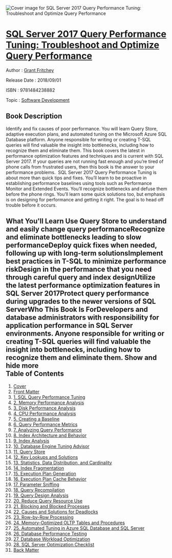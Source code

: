 ![Cover image for SQL Server 2017 Query Performance Tuning: Troubleshoot and Optimize Query Performance](https://imgdetail.ebookreading.net/cover/cover/software_development/EB9781484238882.jpg)

[SQL Server 2017 Query Performance Tuning: Troubleshoot and Optimize Query Performance](https://ebookreading.net/view/book/SQL+Server+2017+Query+Performance+Tuning%3A+Troubleshoot+and+Optimize+Query+Performance-EB9781484238882_1.html "SQL Server 2017 Query Performance Tuning: Troubleshoot and Optimize Query Performance")
====================================================================================================================

Author : [Grant Fritchey](https://ebookreading.net/search/author/Grant+Fritchey)

Release Date : 2018/09/01

ISBN : 9781484238882

Topic : [Software Development](https://ebookreading.net/search/category/software-development)

Book Description
-----------------

 Identify and fix causes of poor performance. You will learn Query Store, adaptive execution plans, and automated tuning on the Microsoft Azure SQL Database platform. Anyone responsible for writing or creating T-SQL queries will find valuable the insight into bottlenecks, including how to recognize them and eliminate them.
This book covers the latest in performance optimization features and techniques and is current with SQL Server 2017. If your queries are not running fast enough and you’re tired of phone calls from frustrated users, then this book is the answer to your performance problems. 
SQL Server 2017 Query Performance Tuning is about more than quick tips and fixes. You’ll learn to be proactive in establishing performance baselines using tools such as Performance Monitor and Extended Events. You’ll recognize bottlenecks and defuse them before the phone rings. You’ll learn some quick solutions too, but emphasis is on designing for performance and getting it right. The goal is to head off trouble before it occurs.

What You'll Learn
Use Query Store to understand and easily change query performanceRecognize and eliminate bottlenecks leading to slow performanceDeploy quick fixes when needed, following up with long-term solutionsImplement best practices in T-SQL to minimize performance riskDesign in the performance that you need through careful query and index designUtilize the latest performance optimization features in SQL Server 2017Protect query performance during upgrades to the newer versions of SQL ServerWho This Book Is ForDevelopers and database administrators with responsibility for application performance in SQL Server environments. Anyone responsible for writing or creating T-SQL queries will find valuable the insight into bottlenecks, including how to recognize them and eliminate them.
        Show and hide more                
Table of Contents
-----------------

1. [Cover](https://ebookreading.net/view/book/SQL+Server+2017+Query+Performance+Tuning%3A+Troubleshoot+and+Optimize+Query+Performance-EB9781484238882_1.html)
1. [Front Matter](https://ebookreading.net/view/book/SQL+Server+2017+Query+Performance+Tuning%3A+Troubleshoot+and+Optimize+Query+Performance-EB9781484238882_2.html)
1. [1. SQL Query Performance Tuning](https://ebookreading.net/view/book/SQL+Server+2017+Query+Performance+Tuning%3A+Troubleshoot+and+Optimize+Query+Performance-EB9781484238882_3.html)
1. [2. Memory Performance Analysis](https://ebookreading.net/view/book/SQL+Server+2017+Query+Performance+Tuning%3A+Troubleshoot+and+Optimize+Query+Performance-EB9781484238882_4.html)
1. [3. Disk Performance Analysis](https://ebookreading.net/view/book/SQL+Server+2017+Query+Performance+Tuning%3A+Troubleshoot+and+Optimize+Query+Performance-EB9781484238882_5.html)
1. [4. CPU Performance Analysis](https://ebookreading.net/view/book/SQL+Server+2017+Query+Performance+Tuning%3A+Troubleshoot+and+Optimize+Query+Performance-EB9781484238882_6.html)
1. [5. Creating a Baseline](https://ebookreading.net/view/book/SQL+Server+2017+Query+Performance+Tuning%3A+Troubleshoot+and+Optimize+Query+Performance-EB9781484238882_7.html)
1. [6. Query Performance Metrics](https://ebookreading.net/view/book/SQL+Server+2017+Query+Performance+Tuning%3A+Troubleshoot+and+Optimize+Query+Performance-EB9781484238882_8.html)
1. [7. Analyzing Query Performance](https://ebookreading.net/view/book/SQL+Server+2017+Query+Performance+Tuning%3A+Troubleshoot+and+Optimize+Query+Performance-EB9781484238882_9.html)
1. [8. Index Architecture and Behavior](https://ebookreading.net/view/book/SQL+Server+2017+Query+Performance+Tuning%3A+Troubleshoot+and+Optimize+Query+Performance-EB9781484238882_10.html)
1. [9. Index Analysis](https://ebookreading.net/view/book/SQL+Server+2017+Query+Performance+Tuning%3A+Troubleshoot+and+Optimize+Query+Performance-EB9781484238882_11.html)
1. [10. Database Engine Tuning Advisor](https://ebookreading.net/view/book/SQL+Server+2017+Query+Performance+Tuning%3A+Troubleshoot+and+Optimize+Query+Performance-EB9781484238882_12.html)
1. [11. Query Store](https://ebookreading.net/view/book/SQL+Server+2017+Query+Performance+Tuning%3A+Troubleshoot+and+Optimize+Query+Performance-EB9781484238882_13.html)
1. [12. Key Lookups and Solutions](https://ebookreading.net/view/book/SQL+Server+2017+Query+Performance+Tuning%3A+Troubleshoot+and+Optimize+Query+Performance-EB9781484238882_14.html)
1. [13. Statistics, Data Distribution, and Cardinality](https://ebookreading.net/view/book/SQL+Server+2017+Query+Performance+Tuning%3A+Troubleshoot+and+Optimize+Query+Performance-EB9781484238882_15.html)
1. [14. Index Fragmentation](https://ebookreading.net/view/book/SQL+Server+2017+Query+Performance+Tuning%3A+Troubleshoot+and+Optimize+Query+Performance-EB9781484238882_16.html)
1. [15. Execution Plan Generation](https://ebookreading.net/view/book/SQL+Server+2017+Query+Performance+Tuning%3A+Troubleshoot+and+Optimize+Query+Performance-EB9781484238882_17.html)
1. [16. Execution Plan Cache Behavior](https://ebookreading.net/view/book/SQL+Server+2017+Query+Performance+Tuning%3A+Troubleshoot+and+Optimize+Query+Performance-EB9781484238882_18.html)
1. [17. Parameter Sniffing](https://ebookreading.net/view/book/SQL+Server+2017+Query+Performance+Tuning%3A+Troubleshoot+and+Optimize+Query+Performance-EB9781484238882_19.html)
1. [18. Query Recompilation](https://ebookreading.net/view/book/SQL+Server+2017+Query+Performance+Tuning%3A+Troubleshoot+and+Optimize+Query+Performance-EB9781484238882_20.html)
1. [19. Query Design Analysis](https://ebookreading.net/view/book/SQL+Server+2017+Query+Performance+Tuning%3A+Troubleshoot+and+Optimize+Query+Performance-EB9781484238882_21.html)
1. [20. Reduce Query Resource Use](https://ebookreading.net/view/book/SQL+Server+2017+Query+Performance+Tuning%3A+Troubleshoot+and+Optimize+Query+Performance-EB9781484238882_22.html)
1. [21. Blocking and Blocked Processes](https://ebookreading.net/view/book/SQL+Server+2017+Query+Performance+Tuning%3A+Troubleshoot+and+Optimize+Query+Performance-EB9781484238882_23.html)
1. [22. Causes and Solutions for Deadlocks](https://ebookreading.net/view/book/SQL+Server+2017+Query+Performance+Tuning%3A+Troubleshoot+and+Optimize+Query+Performance-EB9781484238882_24.html)
1. [23. Row-by-Row Processing](https://ebookreading.net/view/book/SQL+Server+2017+Query+Performance+Tuning%3A+Troubleshoot+and+Optimize+Query+Performance-EB9781484238882_25.html)
1. [24. Memory-Optimized OLTP Tables and Procedures](https://ebookreading.net/view/book/SQL+Server+2017+Query+Performance+Tuning%3A+Troubleshoot+and+Optimize+Query+Performance-EB9781484238882_26.html)
1. [25. Automated Tuning in Azure SQL Database and SQL Server](https://ebookreading.net/view/book/SQL+Server+2017+Query+Performance+Tuning%3A+Troubleshoot+and+Optimize+Query+Performance-EB9781484238882_27.html)
1. [26. Database Performance Testing](https://ebookreading.net/view/book/SQL+Server+2017+Query+Performance+Tuning%3A+Troubleshoot+and+Optimize+Query+Performance-EB9781484238882_28.html)
1. [27. Database Workload Optimization](https://ebookreading.net/view/book/SQL+Server+2017+Query+Performance+Tuning%3A+Troubleshoot+and+Optimize+Query+Performance-EB9781484238882_29.html)
1. [28. SQL Server Optimization Checklist](https://ebookreading.net/view/book/SQL+Server+2017+Query+Performance+Tuning%3A+Troubleshoot+and+Optimize+Query+Performance-EB9781484238882_30.html)
1. [Back Matter](https://ebookreading.net/view/book/SQL+Server+2017+Query+Performance+Tuning%3A+Troubleshoot+and+Optimize+Query+Performance-EB9781484238882_31.html)
